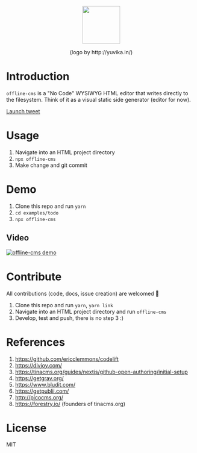 <p align="center">
  <img width="100" height="100" src="https://user-images.githubusercontent.com/746482/79071031-f4dacb00-7cf6-11ea-98c2-cfe36b280a44.png">
</p>

<p align="center">
  (logo by http://yuvika.in/)
</p>

# Introduction

`offline-cms` is a "No Code" WYSIWYG HTML editor that writes directly to the filesystem. Think of it as a visual static side generator (editor for now).

[Launch tweet](https://twitter.com/divyenduz/status/1249349404395331587)

# Usage

1. Navigate into an HTML project directory
1. `npx offline-cms`
1. Make change and git commit

# Demo

1. Clone this repo and run `yarn`
1. `cd examples/todo`
1. `npx offline-cms`

## Video

[![offline-cms demo](https://img.youtube.com/vi/j4AXuT6GZHo/0.jpg)](https://www.youtube.com/watch?v=j4AXuT6GZHo)

# Contribute

All contributions (code, docs, issue creation) are welcomed 🙏

1. Clone this repo and run `yarn`, `yarn link`
1. Navigate into an HTML project directory and run `offline-cms`
1. Develop, test and push, there is no step 3 :)

# References

1. https://github.com/ericclemmons/codelift
1. https://divjoy.com/
1. https://tinacms.org/guides/nextjs/github-open-authoring/initial-setup
1. https://getgrav.org/
1. https://www.bludit.com/
1. https://getpublii.com/
1. http://picocms.org/
1. https://forestry.io/ (founders of tinacms.org)

# License 

MIT
